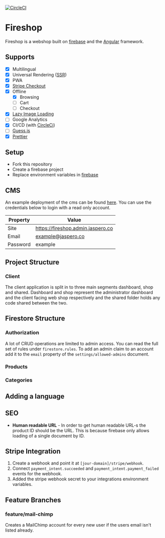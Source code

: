 [![CircleCI](https://circleci.com/gh/Jaspero/fireshop.svg?style=svg)](https://circleci.com/gh/Jaspero/fireshop)

# Fireshop

Fireshop is a webshop built on [firebase](https://firebase.google.com/) and
the [Angular](https://angular.io/) framework.

## Supports

- [x] Multilingual
- [x] Universal Rendering ([SSR](https://angular.io/guide/universal))
- [x] PWA
- [x] [Stripe Checkout](https://stripe.com/docs)
- [x] Offline
  - [x] Browsing
  - [ ] Cart
  - [ ] Checkout
- [x] [Lazy Image Loading](https://github.com/Jaspero/ng-image-preload)
- [ ] Google Analytics
- [x] CI/CD (with [CircleCi](https://circleci.com))
- [ ] [Guess.js](https://github.com/guess-js)
- [x] [Prettier](https://github.com/prettier/prettier)

## Setup

- Fork this repository
- Create a firebase project
- Replace environment variables in [firebase](https://firebase.google.com/docs/functions/config-env)

## CMS

An example deployment of the cms can be found [here](https://fireshop.admin.jaspero.co/dashboard).
You can use the credentials below to login with a read only account.

| Property | Value                             |
| -------- | --------------------------------- |
| Site     | https://fireshop.admin.jaspero.co |
| Email    | example@jaspero.co                |
| Password | example                           |

## Project Structure

### Client

The client application is split in to three main segments dashboard, shop and shared.
Dashboard and shop represent the administrator dashboard and the client facing web shop
respectively and the shared folder holds any code shared between the two.

## Firestore Structure

### Authorization

A lot of CRUD operations are limited to admin access. You can read the full set of rules under `firestore.rules`.
To add an admin claim to an account add it to the `email` property of the `settings/allowed-admins` document.

### Products

### Categories

## Adding a language

## SEO

- **Human readable URL** - In order to get human readable URL-s the product ID should be the URL.
  This is because firebase only allows loading of a single document by ID.

## Stripe Integration

1. Create a webhook and point it at `[jour-domain]/stripe/webhook`.
2. Connect `payment_intent.succeeded` and `payment_intent.payment_failed`
   events for the webhook.
3. Added the stripe webhook secret to your integrations environment variables.

## Feature Branches

### feature/mail-chimp

Creates a MailChimp account for every new user if the users
email isn't listed already.
